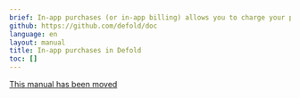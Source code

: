 ```yaml
---
brief: In-app purchases (or in-app billing) allows you to charge your players or app users for extra content or functionality. This manual explains Defold's API available for this functionality.
github: https://github.com/defold/doc
language: en
layout: manual
title: In-app purchases in Defold
toc: []
---
```


[This manual has been moved](/extension-iap)